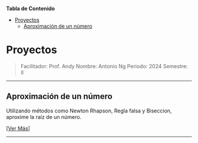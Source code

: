 
**Tabla de Contenido**

- [Proyectos](#proyectos)
  - [Aproximación de un número](#aproximación-de-un-número)


# Proyectos

> Facilitador: Prof. Andy
> Nombre: Antonio Ng
> Periodo: 2024
> Semestre: II


***

## Aproximación de un número 

Utilizando métodos como Newton Rhapson, Regla falsa y Biseccion, aproxime la raíz de un número.

\[[Ver Más][aproximacion]]

***






[aproximacion]: aproximacion/readme.md